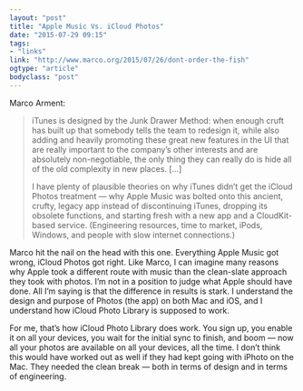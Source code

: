 ```yaml
---
layout: "post"
title: "Apple Music Vs. iCloud Photos"
date: "2015-07-29 09:15"
tags: 
- "links"
link: "http://www.marco.org/2015/07/26/dont-order-the-fish"
ogtype: "article"
bodyclass: "post"
---
```


Marco Arment:

> iTunes is designed by the Junk Drawer Method: when enough cruft has built up that somebody tells the team to redesign it, while also adding and heavily promoting these great new features in the UI that are really important to the company’s other interests and are absolutely non-negotiable, the only thing they can really do is hide all of the old complexity in new places. […]
> 
> I have plenty of plausible theories on why iTunes didn’t get the iCloud Photos treatment — why Apple Music was bolted onto this ancient, crufty, legacy app instead of discontinuing iTunes, dropping its obsolete functions, and starting fresh with a new app and a CloudKit-based service. (Engineering resources, time to market, iPods, Windows, and people with slow internet connections.)

Marco hit the nail on the head with this one. Everything Apple Music got wrong, iCloud Photos got right. Like Marco, I can imagine many reasons why Apple took a different route with music than the clean-slate approach they took with photos. I’m not in a position to judge what Apple should have done. All I’m saying is that the difference in results is stark. I understand the design and purpose of Photos (the app) on both Mac and iOS, and I understand how iCloud Photo Library is supposed to work. 

For me, that’s how iCloud Photo Library does work. You sign up, you enable it on all your devices, you wait for the initial sync to finish, and boom — now all your photos are available on all your devices, all the time. I don’t think this would have worked out as well if they had kept going with iPhoto on the Mac. They needed the clean break — both in terms of design and in terms of engineering.